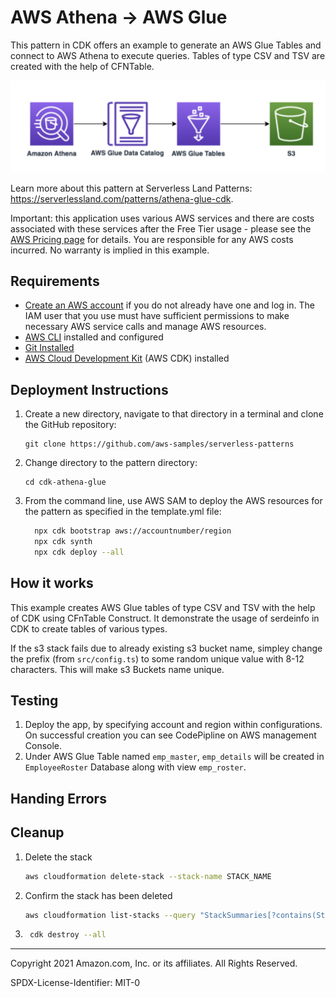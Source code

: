 # AWS Athena -> AWS Glue

This pattern in CDK offers an example to generate an AWS Glue Tables and connect to AWS Athena to execute queries. Tables of type CSV and TSV are created with the help of CFNTable.

![Pattern](./pattern.png "Patern")

Learn more about this pattern at Serverless Land Patterns: https://serverlessland.com/patterns/athena-glue-cdk.

Important: this application uses various AWS services and there are costs associated with these services after the Free Tier usage - please see the [AWS Pricing page](https://aws.amazon.com/pricing/) for details. You are responsible for any AWS costs incurred. No warranty is implied in this example.

## Requirements

* [Create an AWS account](https://portal.aws.amazon.com/gp/aws/developer/registration/index.html) if you do not already have one and log in. The IAM user that you use must have sufficient permissions to make necessary AWS service calls and manage AWS resources.
* [AWS CLI](https://docs.aws.amazon.com/cli/latest/userguide/install-cliv2.html) installed and configured
* [Git Installed](https://git-scm.com/book/en/v2/Getting-Started-Installing-Git)
* [AWS Cloud Development Kit](https://docs.aws.amazon.com/cdk/latest/guide/cli.html) (AWS CDK) installed

## Deployment Instructions

1. Create a new directory, navigate to that directory in a terminal and clone the GitHub repository:
    ```
    git clone https://github.com/aws-samples/serverless-patterns
    ```
1. Change directory to the pattern directory:
    ```
    cd cdk-athena-glue
    ```
1. From the command line, use AWS SAM to deploy the AWS resources for the pattern as specified in the template.yml file:
    ```bash
      npx cdk bootstrap aws://accountnumber/region
      npx cdk synth
      npx cdk deploy --all
    ```

## How it works

This example creates AWS Glue tables of type CSV and TSV with the help of CDK using CFnTable Construct. It demonstrate the usage of serdeinfo in CDK to create tables of various types.

If the s3 stack fails due to already existing s3 bucket name, simpley change the prefix (from `src/config.ts`) to some random unique value with 8-12 characters. This will make s3 Buckets name unique.

## Testing

1. Deploy the app, by specifying account and region within configurations. On successful creation you can see CodePipline on AWS management Console.
2. Under AWS Glue Table named `emp_master`, `emp_details` will be created in `EmployeeRoster` Database along with view `emp_roster`.

## Handing Errors


## Cleanup

1. Delete the stack
    ```bash
    aws cloudformation delete-stack --stack-name STACK_NAME
    ```
1. Confirm the stack has been deleted
    ```bash
    aws cloudformation list-stacks --query "StackSummaries[?contains(StackName,'STACK_NAME')].StackStatus"
    ```
1. ```bash
    cdk destroy --all
   ```
----
Copyright 2021 Amazon.com, Inc. or its affiliates. All Rights Reserved.

SPDX-License-Identifier: MIT-0
